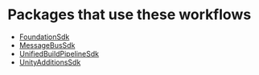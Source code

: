 # Packages that use these workflows

* [FoundationSdk](https://github.com/mindjolt/unity-unitycore-foundation)
* [MessageBusSdk](https://github.com/mindjolt/unity-unitycore-messagebus)
* [UnifiedBuildPipelineSdk](https://github.com/mindjolt/unity-unitycore-unified-build-pipeline)
* [UnityAdditionsSdk](https://github.com/mindjolt/unity-unitycore-unity-additions)
